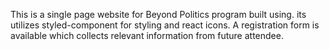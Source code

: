This is a single page website for Beyond Politics program built using. its utilizes styled-component for styling and react icons. A registration form is available which collects relevant information from future attendee.
